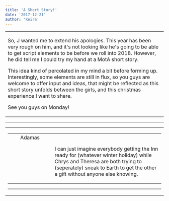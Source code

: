 ```yaml
---
title: 'A Short Story!'
date: '2017-12-21'
author: 'Keira'
---
```


<div>
<!-- Main content here -->
<table border="0" class="post"><tbody><tr><td>
   
   <div class="post_body">
       <p>So, J wanted me to extend his apologies. This year has been very rough on him, and it's not looking like he's going to be able to get script elements to be before we roll into 2018. However, he did tell me I could try my hand at a MotA short story.</p><p>This idea kind of percolated in my mind a bit before forming up. Interestingly, some elements are still in flux, so you guys are welcome to offer input and ideas, that might be reflected as this short story unfolds between the girls, and this christmas experience I want to share.</p><p>See you guys on Monday!</p>
   </div>
   </td></tr>
   </tbody></table><hr><table style="width:100%; border:0;" class="comment_table"><tbody><tr><td width="100%"><a name=""> </a><div style="width:100%;" class="comment"><table border="0" width="100%"><tbody><tr><td align="center" valign="top" width="125">
<span class="comment_title"><center>Adamas<br></center><a name="3072">&nbsp;</a></span><br>
<center><img src="https://www.gravatar.com/avatar.php?gravatar_id=63b5da7dbecbf4a2fac891b8f15ccbc4&amp;default=http%3A%2F%2Fmysteriesofthearcana.com%2Ftemplates%2Fmain%2Fimages%2Favatar.gif&amp;size=80&amp;rating=g" border="0" alt=""></center>
</td>
<td valign="top">


<p class="comment_text"> </p><p class="comment_text"><br> I can just imagine everybody getting the Inn ready for (whatever winter holiday) while Chrys and Theresa are both trying to (seperately) sneak to Earth to get the other a gift without anyone else knowing.<br></p>
 

</td></tr></tbody></table>
<hr></div></td></tr></tbody></table>
<!-- End main content -->
              </div>
